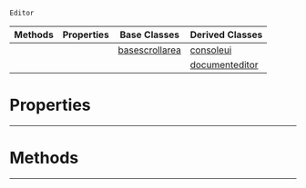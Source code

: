  `Editor`

|Methods|Properties|Base Classes|Derived Classes|
|---|---|---|---|
| | |[basescrollarea](https://github.com/ZilchEngine/ZilchDocs/blob/master/code_reference/class_reference/basescrollarea.md)|[consoleui](https://github.com/ZilchEngine/ZilchDocs/blob/master/code_reference/class_reference/consoleui.md)|
| | | |[documenteditor](https://github.com/ZilchEngine/ZilchDocs/blob/master/code_reference/class_reference/documenteditor.md)|


 #  Properties


---  
 #  Methods


---  
 

 